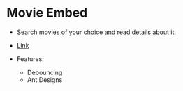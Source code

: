 # Movie Embed

- Search movies of your choice and read details about it.
- [Link](https://movie-embed.netlify.app/)

- Features:
  - Debouncing
  - Ant Designs
